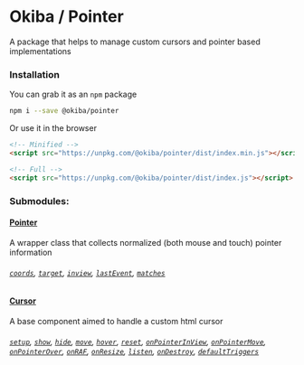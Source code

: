 

# Okiba / Pointer
A package that helps to manage custom cursors and pointer based implementations




### Installation

You can grab it as an `npm` package
```bash
npm i --save @okiba/pointer
```

Or use it in the browser
```html
<!-- Minified -->
<script src="https://unpkg.com/@okiba/pointer/dist/index.min.js"></script>

<!-- Full -->
<script src="https://unpkg.com/@okiba/pointer/dist/index.js"></script>
```


### Submodules:

#### [Pointer]()
A wrapper class that collects normalized (both mouse and touch) pointer information

###### [`coords`](), [`target`](), [`inview`](), [`lastEvent`](), [`matches`]()


#### [Cursor]()
A base component aimed to handle a custom html cursor

###### [`setup`](), [`show`](), [`hide`](), [`move`](), [`hover`](), [`reset`](), [`onPointerInView`](), [`onPointerMove`](), [`onPointerOver`](), [`onRAF`](), [`onResize`](), [`listen`](), [`onDestroy`](), [`defaultTriggers`]()







